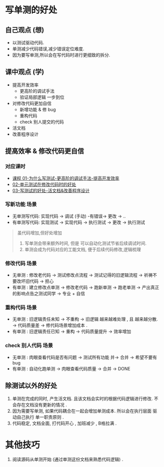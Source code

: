 # 写单测的好处
## 自己观点 (想)
- 以测试驱动代码.
- 单测减少代码错误,减少错误定位难度.
- 因为要写单测,所以会在写代码时进行更细致的拆分.
## 课中观点 (学)
- 提高开发效率
  - 更高阶的调试手法
  - 验证局部逻辑 一步到位
- 对修改代码更加自信
  - 新增功能 & 修 bug
  - 重构代码
  - check 别人提交的代码
- 活文档
- 改善程序设计 
## 提高效率 & 修改代码更自信
### 对应课时 
- [课程 01-为什么写测试-更高阶的调试手法-提高开发效率](https://learn.cuixueshe.com/p/t_pc/course_pc_detail/video/v_63f37a52e4b030cacb189f3a?product_id=p_63f3795ee4b06159f73e6452&content_app_id=&type=%2a%2a6%2a%2a)
- [02-单元测试在修改代码时的好处](https://learn.cuixueshe.com/p/t_pc/course_pc_detail/video/v_63f6e324e4b02685a448152d?product_id=p_63f3795ee4b06159f73e6452&content_app_id=&type=6)
- [03-写测试的好处-活文档&改善程序设计](https://learn.cuixueshe.com/p/t_pc/course_pc_detail/video/v_63f9c24ce4b06159f741212d?product_id=p_63f3795ee4b06159f73e6452&content_app_id=&type=6)
### 写新功能 场景
- 无单测写代码: 实现代码 -> 调试 (手动) -有错误-> 更改 -> ..
- 有单测写代码: 实现测试 -> 实现代码 -> 执行测试 -> 更改 -> 执行测试 
> 虽代码增加,但好处增加
> 1. 写单测会带来额外时间, 但是 可以自动化测试节省后续调试时间. 
> 2. 单测会成为代码对应的工能文档, 便于后续代码修改,逻辑梳理
### 修改代码 场景
- 无单测 : 修改老代码 -> 测试修改点流程 -> 测试记得的旧逻辑流程 -> 祈祷不要改坏旧代码 -> 担心 
- 有单测 : 建立修改点单测 -> 修改老代码 -> 跑新单测 -> 跑老单测 -> 产出真正的影响点告之测试同学 -> 专业 + 自信
### 重构代码 场景
- 无单测 : 旧逻辑责任未知 -> 不重构 -> 旧逻辑 越来越难处理 , 且 越来越分散. -> 代码质量差 -> 修代码场景增加成本 .
- 有单测 : 旧逻辑责任已知 -> 重构 -> 代码质量提升 -> 效率增加
### check 别人代码 场景
- 无单测 : 肉眼查看代码是否有问题 -> 测试所有功能 并-> 合并 -> 希望不要有bug
- 有单测 : 自动化跑单测 ->  肉眼查看代码质量 -> 合并 -> DONE
## 除测试以外的好处
1. 单测在完成的同时, 产生活文档. 且该文档会实时的根据代码逻辑进行修改. 不会存在文档没有更新的情况 . 
2. 因为需要写单测, 如果代码耦合在一起会增加单测成本. 所以会在执行层面 驱动自己执行 单一职责原则 .
3. 代码稳定, 文档全面, 打代码开心 , 加班减少 , B格拉满 .
# 其他技巧
1. 阅读源码从单测开始 (通过单测这份文档来熟悉代码逻辑) . 